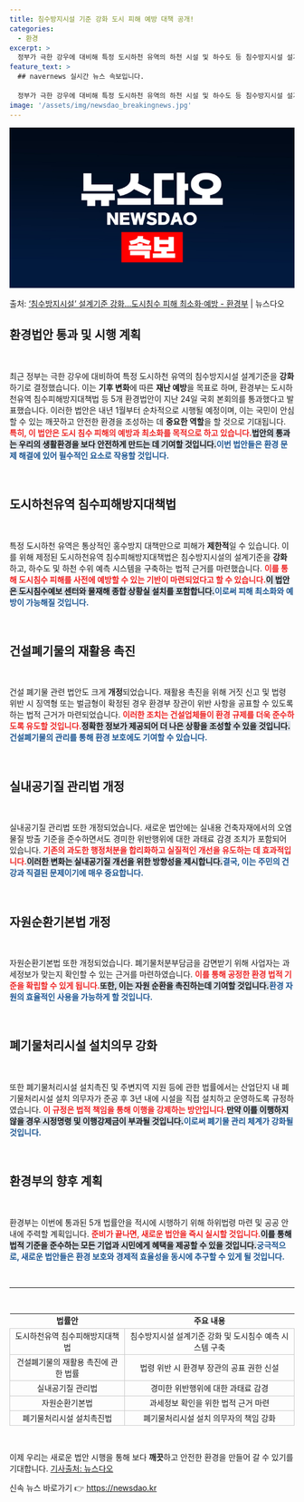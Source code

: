 ```yaml
---
title: 침수방지시설 기준 강화 도시 피해 예방 대책 공개!
categories:
  - 환경
excerpt: >
  정부가 극한 강우에 대비해 특정 도시하천 유역의 하천 시설 및 하수도 등 침수방지시설 설계기준을 강화한다. …
feature_text: >
  ## navernews 실시간 뉴스 속보입니다.

  정부가 극한 강우에 대비해 특정 도시하천 유역의 하천 시설 및 하수도 등 침수방지시설 설계기준을 강화한다. …
image: '/assets/img/newsdao_breakingnews.jpg'
---
```


![뉴스다오 속보](/assets/img/newsdao_breakingnews.jpg)

<p>출처: <a href="https://newsdao.kr/1697" rel="dofollow">‘침수방지시설’ 설계기준 강화…도시침수 피해 최소화·예방 - 환경부</a> | 뉴스다오</p>

<h2 data-ke-size="size26">환경법안 통과 및 시행 계획</h2>

<p data-ke-size="size16">&nbsp;</p>

최근 정부는 극한 강우에 대비하여 특정 도시하천 유역의 침수방지시설 설계기준을 **강화**하기로 결정했습니다. 이는 **기후 변화**에 따른 **재난 예방**을 목표로 하며, 환경부는 도시하천유역 침수피해방지대책법 등 5개 환경법안이 지난 24일 국회 본회의를 통과했다고 발표했습니다. 이러한 법안은 내년 1월부터 순차적으로 시행될 예정이며, 이는 국민이 안심할 수 있는 깨끗하고 안전한 환경을 조성하는 데 **중요한 역할**을 할 것으로 기대됩니다. <b><span style="color: #ee2323;">특히, 이 법안은 도시 침수 피해의 예방과 최소화를 목적으로 하고 있습니다.</span></b><b><span style="background-color: #21538527;">법안의 통과는 우리의 생활환경을 보다 안전하게 만드는 데 기여할 것입니다.</span></b><b><span style="color: #1a5490;">이번 법안들은 환경 문제 해결에 있어 필수적인 요소로 작용할 것입니다.</span></b>

<p data-ke-size="size16">&nbsp;</p>

<h2 data-ke-size="size26">도시하천유역 침수피해방지대책법</h2>

<p data-ke-size="size16">&nbsp;</p>

특정 도시하천 유역은 통상적인 홍수방지 대책만으로 피해가 **제한적**일 수 있습니다. 이를 위해 제정된 도시하천유역 침수피해방지대책법은 침수방지시설의 설계기준을 **강화**하고, 하수도 및 하천 수위 예측 시스템을 구축하는 법적 근거를 마련했습니다. <b><span style="color: #ee2323;">이를 통해 도시침수 피해를 사전에 예방할 수 있는 기반이 마련되었다고 할 수 있습니다.</span></b><b><span style="background-color: #21538527;">이 법안은 도시침수예보 센터와 물재해 종합 상황실 설치를 포함합니다.</span></b><b><span style="color: #1a5490;">이로써 피해 최소화와 예방이 가능해질 것입니다.</span></b>

<p data-ke-size="size16">&nbsp;</p>

<h2 data-ke-size="size26">건설폐기물의 재활용 촉진</h2>

<p data-ke-size="size16">&nbsp;</p>

건설 폐기물 관련 법안도 크게 **개정**되었습니다. 재활용 촉진을 위해 거짓 신고 및 법령 위반 시 징역형 또는 벌금형이 확정된 경우 환경부 장관이 위반 사항을 공표할 수 있도록 하는 법적 근거가 마련되었습니다. <b><span style="color: #ee2323;">이러한 조치는 건설업체들이 환경 규제를 더욱 준수하도록 유도할 것입니다.</span></b><b><span style="background-color: #21538527;">정확한 정보가 제공되어 더 나은 상황을 조성할 수 있을 것입니다.</span></b><b><span style="color: #1a5490;">건설폐기물의 관리를 통해 환경 보호에도 기여할 수 있습니다.</span></b>

<p data-ke-size="size16">&nbsp;</p>

<h2 data-ke-size="size26">실내공기질 관리법 개정</h2>

<p data-ke-size="size16">&nbsp;</p>

실내공기질 관리법 또한 개정되었습니다. 새로운 법안에는 실내용 건축자재에서의 오염물질 방출 기준을 준수하면서도 경미한 위반행위에 대한 과태료 감경 조치가 포함되어 있습니다. <b><span style="color: #ee2323;">기존의 과도한 행정처분을 합리화하고 실질적인 개선을 유도하는 데 효과적입니다.</span></b><b><span style="background-color: #21538527;">이러한 변화는 실내공기질 개선을 위한 방향성을 제시합니다.</span></b><b><span style="color: #1a5490;">결국, 이는 주민의 건강과 직결된 문제이기에 매우 중요합니다.</span></b>

<p data-ke-size="size16">&nbsp;</p>

<h2 data-ke-size="size26">자원순환기본법 개정</h2>

<p data-ke-size="size16">&nbsp;</p>

자원순환기본법 또한 개정되었습니다. 폐기물처분부담금을 감면받기 위해 사업자는 과세정보가 맞는지 확인할 수 있는 근거를 마련하였습니다. <b><span style="color: #ee2323;">이를 통해 공정한 환경 법적 기준을 확립할 수 있게 됩니다.</span></b><b><span style="background-color: #21538527;">또한, 이는 자원 순환을 촉진하는데 기여할 것입니다.</span></b><b><span style="color: #1a5490;">환경 자원의 효율적인 사용을 가능하게 할 것입니다.</span></b>

<p data-ke-size="size16">&nbsp;</p>

<h2 data-ke-size="size26">폐기물처리시설 설치의무 강화</h2>

<p data-ke-size="size16">&nbsp;</p>

또한 폐기물처리시설 설치촉진 및 주변지역 지원 등에 관한 법률에서는 산업단지 내 폐기물처리시설 설치 의무자가 준공 후 3년 내에 시설을 직접 설치하고 운영하도록 규정하였습니다. <b><span style="color: #ee2323;">이 규정은 법적 책임을 통해 이행을 강제하는 방안입니다.</span></b><b><span style="background-color: #21538527;">만약 이를 이행하지 않을 경우 시정명령 및 이행강제금이 부과될 것입니다.</span></b><b><span style="color: #1a5490;">이로써 폐기물 관리 체계가 강화될 것입니다.</span></b>

<p data-ke-size="size16">&nbsp;</p>

<h2 data-ke-size="size26">환경부의 향후 계획</h2>

<p data-ke-size="size16">&nbsp;</p>

환경부는 이번에 통과된 5개 법률안을 적시에 시행하기 위해 하위법령 마련 및 공공 안내에 주력할 계획입니다. <b><span style="color: #ee2323;">준비가 끝나면, 새로운 법안을 즉시 실시할 것입니다.</span></b><b><span style="background-color: #21538527;">이를 통해 법적 기준을 준수하는 모든 기업과 시민에게 혜택을 제공할 수 있을 것입니다.</span></b><b><span style="color: #1a5490;">궁극적으로, 새로운 법안들은 환경 보호와 경제적 효율성을 동시에 추구할 수 있게 될 것입니다.</span></b>

<p data-ke-size="size16">&nbsp;</p>

<hr />
<p data-ke-size="size16">&nbsp;</p>

<table style="width: 100%; border-collapse: collapse;">
<tbody>
<tr>
<td style="text-align: center; height: 17px;"><b>법률안</b></td>
<td style="text-align: center; height: 17px;"><b>주요 내용</b></td>
</tr>
<tr>
<td style="border: 1px solid #ccc; text-align: center; height: 17px;">도시하천유역 침수피해방지대책법</td>
<td style="border: 1px solid #ccc; text-align: center; height: 17px;">침수방지시설 설계기준 강화 및 도시침수 예측 시스템 구축</td>
</tr>
<tr>
<td style="border: 1px solid #ccc; text-align: center; height: 17px;">건설폐기물의 재활용 촉진에 관한 법률</td>
<td style="border: 1px solid #ccc; text-align: center; height: 17px;">법령 위반 시 환경부 장관의 공표 권한 신설</td>
</tr>
<tr>
<td style="border: 1px solid #ccc; text-align: center; height: 17px;">실내공기질 관리법</td>
<td style="border: 1px solid #ccc; text-align: center; height: 17px;">경미한 위반행위에 대한 과태료 감경</td>
</tr>
<tr>
<td style="border: 1px solid #ccc; text-align: center; height: 17px;">자원순환기본법</td>
<td style="border: 1px solid #ccc; text-align: center; height: 17px;">과세정보 확인을 위한 법적 근거 마련</td>
</tr>
<tr>
<td style="border: 1px solid #ccc; text-align: center; height: 17px;">폐기물처리시설 설치촉진법</td>
<td style="border: 1px solid #ccc; text-align: center; height: 17px;">폐기물처리시설 설치 의무자의 책임 강화</td>
</tr>
</tbody>
</table>
<p data-ke-size="size16">&nbsp;</p>

이제 우리는 새로운 법안 시행을 통해 보다 **깨끗**하고 안전한 환경을 만들어 갈 수 있기를 기대합니다. <a href="https://newsdao.kr/1697">기사출처: 뉴스다오</a> 

신속 뉴스 바로가기 👉 <a href="https://newsdao.kr" rel="dofollow">https://newsdao.kr</a>


